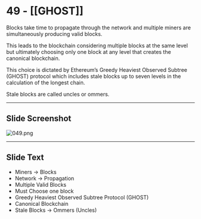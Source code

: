 # 49 - [[GHOST]]

Blocks take time to propagate through the network and multiple miners are simultaneously producing valid blocks. 

This leads to the blockchain considering multiple blocks at the same level but ultimately choosing only one block at any level that creates the canonical blockchain. 

This choice is dictated by Ethereum’s Greedy Heaviest Observed Subtree (GHOST) protocol which includes stale blocks up to seven levels in the calculation of the longest chain. 

Stale blocks are called uncles or ommers.

___
## Slide Screenshot
![049.png](../images/ethereum101/049.png)
___
## Slide Text
- Miners -> Blocks
- Network -> Propagation
- Multiple Valid Blocks
- Must Choose one block
- Greedy Heaviest Observed Subtree Protocol (GHOST)
- Canonical Blockchain
- Stale Blocks -> Ommers (Uncles) 

